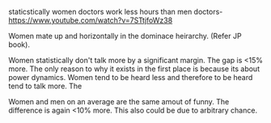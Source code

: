 staticstically women doctors work less hours than men doctors- https://www.youtube.com/watch?v=7STtjfoWz38

Women mate up and horizontally in the dominace heirarchy. (Refer JP book).

Women statistically don't talk more by a significant margin. The gap is <15% more. The only reason to why it  exists in the first place is because its about power dynamics. Women tend to be heard less and therefore to be heard tend to talk more. The

Women and men on an average are the same amout of funny. The difference is again <10% more. This also could be due to arbitrary chance.
